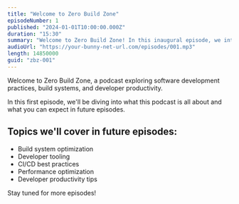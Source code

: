 ```yaml
---
title: "Welcome to Zero Build Zone"
episodeNumber: 1
published: "2024-01-01T10:00:00.000Z"
duration: "15:30"
summary: "Welcome to Zero Build Zone! In this inaugural episode, we introduce the podcast and discuss what's to come."
audioUrl: "https://your-bunny-net-url.com/episodes/001.mp3"
length: 14850000
guid: "zbz-001"
---
```


Welcome to Zero Build Zone, a podcast exploring software development practices, build systems, and developer productivity.

In this first episode, we'll be diving into what this podcast is all about and what you can expect in future episodes.

## Topics we'll cover in future episodes:

- Build system optimization
- Developer tooling
- CI/CD best practices
- Performance optimization
- Developer productivity tips

Stay tuned for more episodes!
